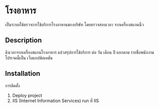 # โรงอาหาร
เป็นระบบใช้ตรวจการใช้บริการโรงอาหานของบริษัท โดยตรวจสอบเวลา จากเครื่องสแกนนิ้ว

## Description
ดึงเวลาจากเครื่องสแกนโรงอาหาร แล้วสรุปการใช้บริการ ต่อ วัน เดือน ปี แยกตาม รายชื่อพนักงาน
โปรเจคนี้เป็น เว็บแอปพิลเคชัน

## Installation
การติดตั้ง
 1. Deploy project  
 2. IIS (Internet Information Services) run ที่ IIS
